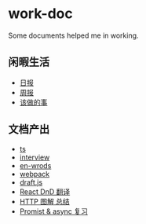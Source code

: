 # work-doc
Some documents helped me in working.

## 闲暇生活

- [日报](./todos/daily.md)
- [周报](./todos/weeky.md)
- [该做的事](./todos/i.md)


## 文档产出

- [ts](./ts/i.md)
- [interview](./interview/i.md)
- [en-wrods](./en-wrods/i.md)
- [webpack](./webpack/i.md)
- [draft.js](./draftjs/doc.md)
- [React DnD 翻译](./react-dnd/dnd-tutorial译.md)
- [HTTP 图解 总结](./http图解/index.md)
- [Promist & async 复习](./async/i.md)


```js

```
